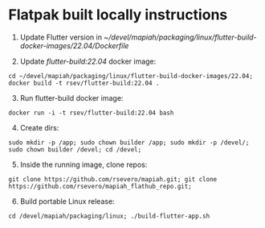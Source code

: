 # Flatpak built locally instructions

1. Update Flutter version in _~/devel/mapiah/packaging/linux/flutter-build-docker-images/22.04/Dockerfile_
   
2. Update _flutter-build:22.04_ docker image:
```
cd ~/devel/mapiah/packaging/linux/flutter-build-docker-images/22.04; docker build -t rsev/flutter-build:22.04 .
```

3. Run flutter-build docker image:
```
docker run -i -t rsev/flutter-build:22.04 bash
```

4. Create dirs:
```
sudo mkdir -p /app; sudo chown builder /app; sudo mkdir -p /devel/; sudo chown builder /devel; cd /devel;
```

5. Inside the running image, clone repos:
```
git clone https://github.com/rsevero/mapiah.git; git clone https://github.com/rsevero/mapiah_flathub_repo.git;
```

6. Build portable Linux release:
```
cd /devel/mapiah/packaging/linux; ./build-flutter-app.sh
```


